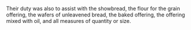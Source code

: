 Their duty was also to assist with the showbread, the flour for the grain offering, the wafers of unleavened bread, the baked offering, the offering mixed with oil, and all measures of quantity or size.
